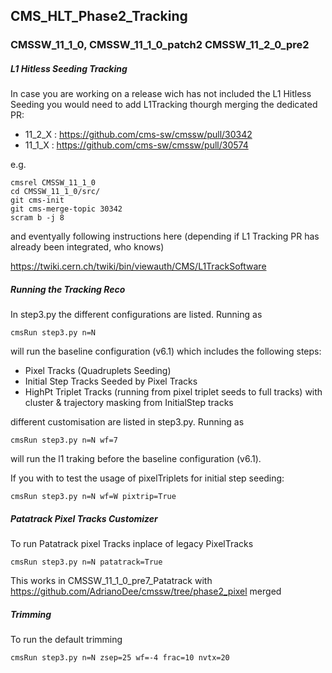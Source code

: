 ## CMS_HLT_Phase2_Tracking 

### CMSSW_11_1_0, CMSSW_11_1_0_patch2 CMSSW_11_2_0_pre2

##### L1 Hitless Seeding Tracking 
In case you are working on a release wich has not included the L1 Hitless Seeding you would need to add L1Tracking thourgh merging the dedicated PR:

- 11_2_X : https://github.com/cms-sw/cmssw/pull/30342 
- 11_1_X : https://github.com/cms-sw/cmssw/pull/30574

e.g.
```
cmsrel CMSSW_11_1_0
cd CMSSW_11_1_0/src/
git cms-init
git cms-merge-topic 30342
scram b -j 8
```

and eventyally following instructions here (depending if L1 Tracking PR has already been integrated, who knows)

https://twiki.cern.ch/twiki/bin/viewauth/CMS/L1TrackSoftware

##### Running the Tracking Reco

In step3.py the different configurations are listed. Running as

```cmsRun step3.py n=N```

will run the baseline configuration (v6.1) which includes the following steps:

- Pixel Tracks (Quadruplets Seeding)
- Initial Step Tracks Seeded by Pixel Tracks
- HighPt Triplet Tracks (running from pixel triplet seeds to full tracks) with cluster & trajectory masking from InitialStep tracks

different customisation are listed in step3.py. Running as

```cmsRun step3.py n=N wf=7```

will run the l1 traking before the baseline configuration (v6.1).

If you with to test the usage of pixelTriplets for initial step seeding:

```cmsRun step3.py n=N wf=W pixtrip=True```

##### Patatrack Pixel Tracks Customizer

To run Patatrack pixel Tracks inplace of legacy PixelTracks

```cmsRun step3.py n=N patatrack=True```

This works in CMSSW_11_1_0_pre7_Patatrack with https://github.com/AdrianoDee/cmssw/tree/phase2_pixel merged

##### Trimming

To run the default trimming 

```cmsRun step3.py n=N zsep=25 wf=-4 frac=10 nvtx=20 ```
